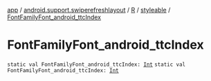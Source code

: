 [app](../../../index.md) / [android.support.swiperefreshlayout](../../index.md) / [R](../index.md) / [styleable](index.md) / [FontFamilyFont_android_ttcIndex](./-font-family-font_android_ttc-index.md)

# FontFamilyFont_android_ttcIndex

`static val FontFamilyFont_android_ttcIndex: `[`Int`](https://kotlinlang.org/api/latest/jvm/stdlib/kotlin/-int/index.html)
`static val FontFamilyFont_android_ttcIndex: `[`Int`](https://kotlinlang.org/api/latest/jvm/stdlib/kotlin/-int/index.html)